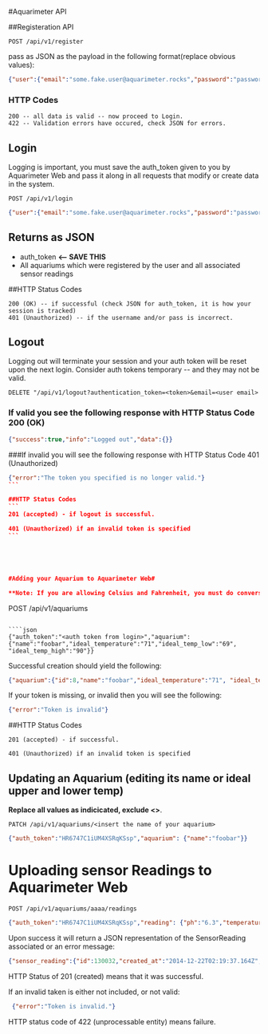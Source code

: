 #Aquarimeter API

##Registeration API

```
POST /api/v1/register
```

pass as JSON as the payload in the following format(replace obvious values):

```json
{"user":{"email":"some.fake.user@aquarimeter.rocks","password":"password123","first_name":"some fake","last_name":"user"}}'
````

### HTTP Codes 

```
200 -- all data is valid -- now proceed to Login.
422 -- Validation errors have occured, check JSON for errors. 
```

## Login

Logging is important, you must save the auth_token given to you by Aquarimeter Web and pass it along in all requests that modify or create data in the system. 

```
POST /api/v1/login
```
```json
{"user":{"email":"some.fake.user@aquarimeter.rocks","password":"password123"}}
```
## Returns as JSON
- auth_token **<-- SAVE THIS**
- All aquariums which were registered by the user and all associated sensor readings 


##HTTP Status Codes

```
200 (OK) -- if successful (check JSON for auth_token, it is how your session is tracked)
401 (Unauthorized) -- if the username and/or pass is incorrect.
```

## Logout

Logging out will terminate your session and your auth token will be reset upon the next login. 
Consider auth tokens temporary -- and they may not be valid. 


```
DELETE "/api/v1/logout?authentication_token=<token>&email=<user email>
```
### If valid you see the following response with HTTP Status Code 200 (OK)
```json
{"success":true,"info":"Logged out","data":{}}
```

###If invalid you will see the following response with HTTP Status Code 401 (Unauthorized)
````json
{"error":"The token you specified is no longer valid."}
```

##HTTP Status Codes
```
201 (accepted) - if logout is successful.

401 (Unauthorized) if an invalid token is specified
```





#Adding your Aquarium to Aquarimeter Web#

**Note: If you are allowing Celsius and Fahrenheit, you must do conversions client-side!**

````
POST /api/v1/aquariums
````

````json
{"auth_token":"<auth token from login>","aquarium": {"name":"foobar","ideal_temperature":"71","ideal_temp_low":"69", "ideal_temp_high":"90"}}
````

Successful creation should yield the following:

```json
{"aquarium":{"id":8,"name":"foobar","ideal_temperature":"71", "ideal_temp_low":"69.0","ideal_temp_high":"90.0","sensor_readings":[]}}
```

If your token is missing, or invalid then you will see the following:

```json
{"error":"Token is invalid"}
```

##HTTP Status Codes
```
201 (accepted) - if successful.

401 (Unauthorized) if an invalid token is specified
```

## Updating an Aquarium (editing its name or ideal upper and lower temp)
**Replace all values as indicicated, exclude <>**.

```
PATCH /api/v1/aquariums/<insert the name of your aquarium>
```

````json
{"auth_token":"HR6747C1iUM4XSRqKSsp","aquarium": {"name":"foobar"}}
````

# Uploading sensor Readings to Aquarimeter Web

```
POST /api/v1/aquariums/aaaa/readings
```

```json
{"auth_token":"HR6747C1iUM4XSRqKSsp","reading": {"ph":"6.3","temperature":"73.3"}}
```

Upon success it will return a JSON representation of the SensorReading associated or an error message:

```json
{"sensor_reading":{"id":130032,"created_at":"2014-12-22T02:19:37.164Z","aquarium_id":3,"temperature":"73.3","ph":"6.3"}}
````

HTTP Status of 201 (created) means that it was successful.

If an invalid taken is either not included, or not valid:


````json
 {"error":"Token is invalid."}
````

HTTP status code of 422 (unprocessable entity) means failure.


